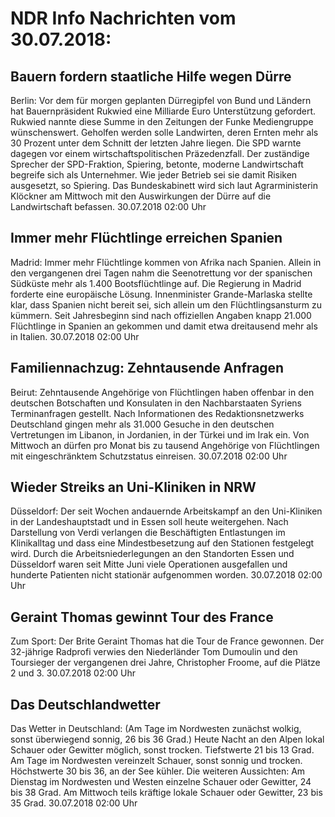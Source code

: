 # NDR Info Nachrichten vom 30.07.2018:


## Bauern fordern staatliche Hilfe wegen Dürre
Berlin: Vor dem für morgen geplanten Dürregipfel von Bund und Ländern hat Bauernpräsident Rukwied eine Milliarde Euro Unterstützung gefordert. Rukwied nannte diese Summe in den Zeitungen der Funke Mediengruppe wünschenswert. Geholfen werden solle Landwirten, deren Ernten mehr als 30 Prozent unter dem Schnitt der letzten Jahre liegen. Die SPD warnte dagegen vor einem wirtschaftspolitischen Präzedenzfall. Der zuständige Sprecher der SPD-Fraktion, Spiering, betonte, moderne Landwirtschaft begreife sich als Unternehmer. Wie jeder Betrieb sei sie damit Risiken ausgesetzt, so Spiering. Das Bundeskabinett wird sich laut Agrarministerin Klöckner am Mittwoch mit den Auswirkungen der Dürre auf die Landwirtschaft befassen. 30.07.2018 02:00 Uhr 

## Immer mehr Flüchtlinge erreichen Spanien
Madrid: Immer mehr Flüchtlinge kommen von Afrika nach Spanien. Allein in den vergangenen drei Tagen nahm die Seenotrettung vor der spanischen Südküste mehr als 1.400 Bootsflüchtlinge auf. Die Regierung in Madrid forderte eine europäische Lösung. Innenminister Grande-Marlaska stellte klar, dass Spanien nicht bereit sei, sich allein um den Flüchtlingsansturm zu kümmern. Seit Jahresbeginn sind nach offiziellen Angaben knapp 21.000 Flüchtlinge in Spanien an gekommen und damit etwa dreitausend mehr als in Italien. 30.07.2018 02:00 Uhr 

## Familiennachzug: Zehntausende Anfragen
Beirut: Zehntausende Angehörige von Flüchtlingen haben offenbar in den deutschen Botschaften und Konsulaten in den Nachbarstaaten Syriens Terminanfragen gestellt. Nach Informationen des Redaktionsnetzwerks Deutschland gingen mehr als 31.000 Gesuche in den deutschen Vertretungen im Libanon, in Jordanien, in der Türkei und im Irak ein. Von Mittwoch an dürfen pro Monat bis zu tausend Angehörige von Flüchtlingen mit eingeschränktem Schutzstatus einreisen. 30.07.2018 02:00 Uhr 

## Wieder Streiks an Uni-Kliniken in NRW
Düsseldorf: Der seit Wochen andauernde Arbeitskampf an den Uni-Kliniken in der Landeshauptstadt und in Essen soll heute weitergehen. Nach Darstellung von Verdi verlangen die Beschäftigten Entlastungen im Klinikalltag und dass eine Mindestbesetzung auf den Stationen festgelegt wird. Durch die Arbeitsniederlegungen an den Standorten Essen und Düsseldorf waren seit Mitte Juni viele Operationen ausgefallen und hunderte Patienten nicht stationär aufgenommen worden. 30.07.2018 02:00 Uhr 

## Geraint Thomas gewinnt Tour des France
Zum Sport: Der Brite Geraint Thomas hat die Tour de France gewonnen. Der 32-jährige Radprofi verwies den Niederländer Tom Dumoulin und den Toursieger der vergangenen drei Jahre, Christopher Froome, auf die Plätze 2 und 3. 30.07.2018 02:00 Uhr 

## Das Deutschlandwetter
Das Wetter in Deutschland:
(Am Tage im Nordwesten zunächst wolkig, sonst überwiegend sonnig, 26 bis 36 Grad.) Heute Nacht an den Alpen lokal Schauer oder Gewitter möglich, sonst trocken. Tiefstwerte 21 bis 13 Grad. Am Tage im Nordwesten vereinzelt Schauer, sonst sonnig und trocken. Höchstwerte 30 bis 36, an der See kühler. Die weiteren Aussichten: Am Dienstag im Nordwesten und Westen einzelne Schauer oder Gewitter, 24 bis 38 Grad. Am Mittwoch teils kräftige lokale Schauer oder Gewitter, 23 bis 35 Grad. 30.07.2018 02:00 Uhr 
